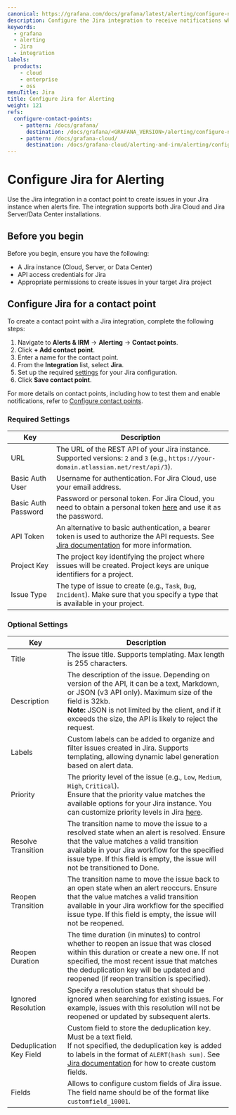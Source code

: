 ```yaml
---
canonical: https://grafana.com/docs/grafana/latest/alerting/configure-notifications/manage-contact-points/integrations/configure-jira/
description: Configure the Jira integration to receive notifications when your alerts are firing
keywords:
  - grafana
  - alerting
  - Jira
  - integration
labels:
  products:
    - cloud
    - enterprise
    - oss
menuTitle: Jira
title: Configure Jira for Alerting
weight: 121
refs:
  configure-contact-points:
    - pattern: /docs/grafana/
      destination: /docs/grafana/<GRAFANA_VERSION>/alerting/configure-notifications/manage-contact-points/
    - pattern: /docs/grafana-cloud/
      destination: /docs/grafana-cloud/alerting-and-irm/alerting/configure-notifications/manage-contact-points/
---
```


# Configure Jira for Alerting

Use the Jira integration in a contact point to create issues in your Jira instance when alerts fire. The integration supports both Jira Cloud and Jira Server/Data Center installations.

## Before you begin

Before you begin, ensure you have the following:

- A Jira instance (Cloud, Server, or Data Center)
- API access credentials for Jira
- Appropriate permissions to create issues in your target Jira project

## Configure Jira for a contact point

To create a contact point with a Jira integration, complete the following steps:

1. Navigate to **Alerts & IRM** -> **Alerting** -> **Contact points**.
2. Click **+ Add contact point**.
3. Enter a name for the contact point.
4. From the **Integration** list, select **Jira**.
5. Set up the required [settings](#required-settings) for your Jira configuration.
6. Click **Save contact point**.

For more details on contact points, including how to test them and enable notifications, refer to [Configure contact points](/docs/grafana/latest/alerting/configure-notifications/manage-contact-points/).

### Required Settings

| Key                 | Description                                                                                                                                                                                                                            |
| ------------------- | -------------------------------------------------------------------------------------------------------------------------------------------------------------------------------------------------------------------------------------- |
| URL                 | The URL of the REST API of your Jira instance. Supported versions: `2` and `3` (e.g., `https://your-domain.atlassian.net/rest/api/3`).                                                                                                 |
| Basic Auth User     | Username for authentication. For Jira Cloud, use your email address.                                                                                                                                                                   |
| Basic Auth Password | Password or personal token. For Jira Cloud, you need to obtain a personal token [here](https://id.atlassian.com/manage-profile/security/api-tokens) and use it as the password.                                                        |
| API Token           | An alternative to basic authentication, a bearer token is used to authorize the API requests. See [Jira documentation](https://confluence.atlassian.com/enterprise/using-personal-access-tokens-1026032365.html) for more information. |
| Project Key         | The project key identifying the project where issues will be created. Project keys are unique identifiers for a project.                                                                                                               |
| Issue Type          | The type of issue to create (e.g., `Task`, `Bug`, `Incident`). Make sure that you specify a type that is available in your project.                                                                                                    |

### Optional Settings

| Key                     | Description                                                                                                                                                                                                                                                                                                           |
| ----------------------- | --------------------------------------------------------------------------------------------------------------------------------------------------------------------------------------------------------------------------------------------------------------------------------------------------------------------- |
| Title                   | The issue title. Supports templating. Max length is 255 characters.                                                                                                                                                                                                                                                   |
| Description             | The description of the issue. Depending on version of the API, it can be a text, Markdown, or JSON (v3 API only). Maximum size of the field is 32kb.<br>**Note:** JSON is not limited by the client, and if it exceeds the size, the API is likely to reject the request.                                             |
| Labels                  | Custom labels can be added to organize and filter issues created in Jira. Supports templating, allowing dynamic label generation based on alert data.                                                                                                                                                                 |
| Priority                | The priority level of the issue (e.g., `Low`, `Medium`, `High`, `Critical`). <br>Ensure that the priority value matches the available options for your Jira instance. You can customize priority levels in Jira [here](https://support.atlassian.com/jira-cloud-administration/docs/configure-priorities/).           |
| Resolve Transition      | The transition name to move the issue to a resolved state when an alert is resolved. Ensure that the value matches a valid transition available in your Jira workflow for the specified issue type. If this field is empty, the issue will not be transitioned to Done.                                               |
| Reopen Transition       | The transition name to move the issue back to an open state when an alert reoccurs. Ensure that the value matches a valid transition available in your Jira workflow for the specified issue type. If this field is empty, the issue will not be reopened.                                                            |
| Reopen Duration         | The time duration (in minutes) to control whether to reopen an issue that was closed within this duration or create a new one. If not specified, the most recent issue that matches the deduplication key will be updated and reopened (if reopen transition is specified).                                           |
| Ignored Resolution      | Specify a resolution status that should be ignored when searching for existing issues. For example, issues with this resolution will not be reopened or updated by subsequent alerts.                                                                                                                                 |
| Deduplication Key Field | Custom field to store the deduplication key. Must be a text field. <br> If not specified, the deduplication key is added to labels in the format of `ALERT(hash sum)`. See [Jira documentation](https://support.atlassian.com/jira-cloud-administration/docs/create-a-custom-field/) for how to create custom fields. |
| Fields                  | Allows to configure custom fields of Jira issue. The field name should be of the format like `customfield_10001`.                                                                                                                                                                                                     |

